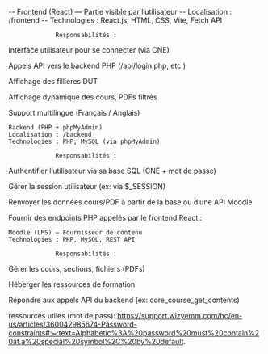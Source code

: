 -- Frontend (React) — Partie visible par l’utilisateur
-- Localisation : /frontend
-- Technologies : React.js, HTML, CSS, Vite, Fetch API
 
                 Responsabilités :
Interface utilisateur pour se connecter (via CNE)

Appels API vers le backend PHP (/api/login.php, etc.)

Affichage des fillieres DUT

Affichage dynamique des cours, PDFs filtrés

Support multilingue (Français / Anglais)

    Backend (PHP + phpMyAdmin)
    Localisation : /backend
    Technologies : PHP, MySQL (via phpMyAdmin)

                 Responsabilités :
Authentifier l’utilisateur via sa base SQL (CNE + mot de passe)

Gérer la session utilisateur (ex: via $_SESSION)

Renvoyer les données cours/PDF à partir de la base ou d’une API Moodle

Fournir des endpoints PHP appelés par le frontend React :

    Moodle (LMS) — Fournisseur de contenu
    Technologies : PHP, MySQL, REST API

                 Responsabilités :
Gérer les cours, sections, fichiers (PDFs)

Héberger les ressources de formation

Répondre aux appels API du backend (ex: core_course_get_contents)

ressources utiles (mot de pass): 
https://support.wizyemm.com/hc/en-us/articles/360042985674-Password-constraints#:~:text=Alphabetic%3A%20password%20must%20contain%20at,a%20special%20symbol%2C%20by%20default. 